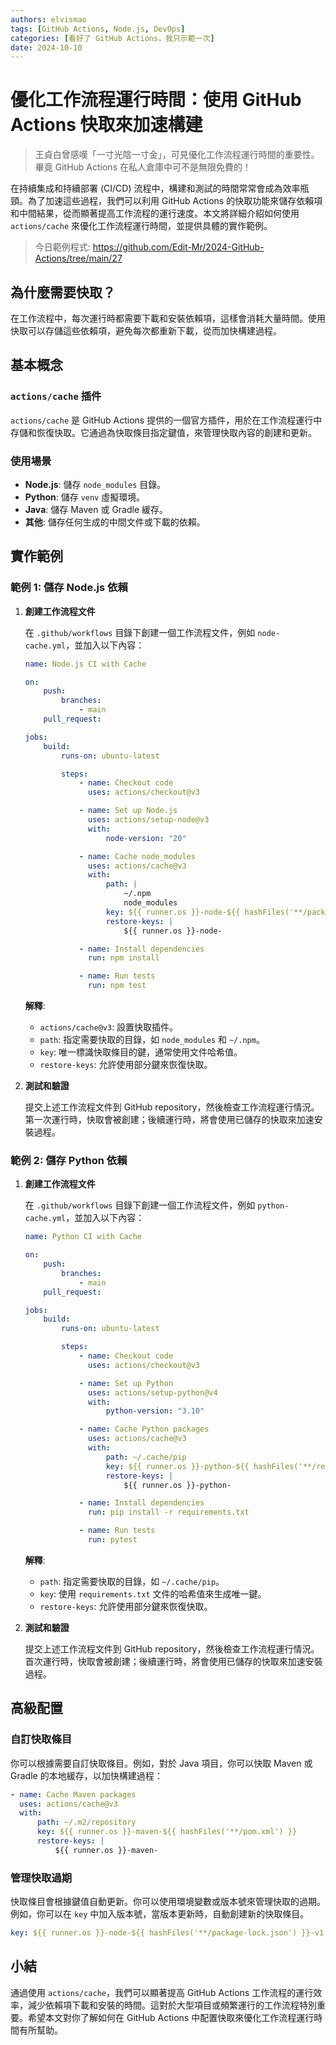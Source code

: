 ```yaml
---
authors: elvismao
tags: [GitHub Actions, Node.js, DevOps]
categories: [看好了 GitHub Actions，我只示範一次]
date: 2024-10-10
---
```


# 優化工作流程運行時間：使用 GitHub Actions 快取來加速構建

> 王貞白曾感嘆「一寸光陰一寸金」，可見優化工作流程運行時間的重要性。畢竟 GitHub Actions 在私人倉庫中可不是無限免費的！

在持續集成和持續部署 (CI/CD) 流程中，構建和測試的時間常常會成為效率瓶頸。為了加速這些過程，我們可以利用 GitHub Actions 的快取功能來儲存依賴項和中間結果，從而顯著提高工作流程的運行速度。本文將詳細介紹如何使用 `actions/cache` 來優化工作流程運行時間，並提供具體的實作範例。

> 今日範例程式: <https://github.com/Edit-Mr/2024-GitHub-Actions/tree/main/27>

## 為什麼需要快取？

在工作流程中，每次運行時都需要下載和安裝依賴項，這樣會消耗大量時間。使用快取可以存儲這些依賴項，避免每次都重新下載，從而加快構建過程。

## 基本概念

### `actions/cache` 插件

`actions/cache` 是 GitHub Actions 提供的一個官方插件，用於在工作流程運行中存儲和恢復快取。它通過為快取條目指定鍵值，來管理快取內容的創建和更新。

### 使用場景

-   **Node.js**: 儲存 `node_modules` 目錄。
-   **Python**: 儲存 `venv` 虛擬環境。
-   **Java**: 儲存 Maven 或 Gradle 緩存。
-   **其他**: 儲存任何生成的中間文件或下載的依賴。

## 實作範例

### 範例 1: 儲存 Node.js 依賴

1. **創建工作流程文件**

    在 `.github/workflows` 目錄下創建一個工作流程文件，例如 `node-cache.yml`，並加入以下內容：

    ```yaml
    name: Node.js CI with Cache

    on:
        push:
            branches:
                - main
        pull_request:

    jobs:
        build:
            runs-on: ubuntu-latest

            steps:
                - name: Checkout code
                  uses: actions/checkout@v3

                - name: Set up Node.js
                  uses: actions/setup-node@v3
                  with:
                      node-version: "20"

                - name: Cache node_modules
                  uses: actions/cache@v3
                  with:
                      path: |
                          ~/.npm
                          node_modules
                      key: ${{ runner.os }}-node-${{ hashFiles('**/package-lock.json') }}
                      restore-keys: |
                          ${{ runner.os }}-node-

                - name: Install dependencies
                  run: npm install

                - name: Run tests
                  run: npm test
    ```

    **解釋**:

    - `actions/cache@v3`: 設置快取插件。
    - `path`: 指定需要快取的目錄，如 `node_modules` 和 `~/.npm`。
    - `key`: 唯一標識快取條目的鍵，通常使用文件哈希值。
    - `restore-keys`: 允許使用部分鍵來恢復快取。

2. **測試和驗證**

    提交上述工作流程文件到 GitHub repository，然後檢查工作流程運行情況。第一次運行時，快取會被創建；後續運行時，將會使用已儲存的快取來加速安裝過程。

### 範例 2: 儲存 Python 依賴

1. **創建工作流程文件**

    在 `.github/workflows` 目錄下創建一個工作流程文件，例如 `python-cache.yml`，並加入以下內容：

    ```yaml
    name: Python CI with Cache

    on:
        push:
            branches:
                - main
        pull_request:

    jobs:
        build:
            runs-on: ubuntu-latest

            steps:
                - name: Checkout code
                  uses: actions/checkout@v3

                - name: Set up Python
                  uses: actions/setup-python@v4
                  with:
                      python-version: "3.10"

                - name: Cache Python packages
                  uses: actions/cache@v3
                  with:
                      path: ~/.cache/pip
                      key: ${{ runner.os }}-python-${{ hashFiles('**/requirements.txt') }}
                      restore-keys: |
                          ${{ runner.os }}-python-

                - name: Install dependencies
                  run: pip install -r requirements.txt

                - name: Run tests
                  run: pytest
    ```

    **解釋**:

    - `path`: 指定需要快取的目錄，如 `~/.cache/pip`。
    - `key`: 使用 `requirements.txt` 文件的哈希值來生成唯一鍵。
    - `restore-keys`: 允許使用部分鍵來恢復快取。

2. **測試和驗證**

    提交上述工作流程文件到 GitHub repository，然後檢查工作流程運行情況。首次運行時，快取會被創建；後續運行時，將會使用已儲存的快取來加速安裝過程。

## 高級配置

### 自訂快取條目

你可以根據需要自訂快取條目。例如，對於 Java 項目，你可以快取 Maven 或 Gradle 的本地緩存，以加快構建過程：

```yaml
- name: Cache Maven packages
  uses: actions/cache@v3
  with:
      path: ~/.m2/repository
      key: ${{ runner.os }}-maven-${{ hashFiles('**/pom.xml') }}
      restore-keys: |
          ${{ runner.os }}-maven-
```

### 管理快取過期

快取條目會根據鍵值自動更新。你可以使用環境變數或版本號來管理快取的過期。例如，你可以在 `key` 中加入版本號，當版本更新時，自動創建新的快取條目。

```yaml
key: ${{ runner.os }}-node-${{ hashFiles('**/package-lock.json') }}-v1
```

## 小結

通過使用 `actions/cache`，我們可以顯著提高 GitHub Actions 工作流程的運行效率，減少依賴項下載和安裝的時間。這對於大型項目或頻繁運行的工作流程特別重要。希望本文對你了解如何在 GitHub Actions 中配置快取來優化工作流程運行時間有所幫助。
